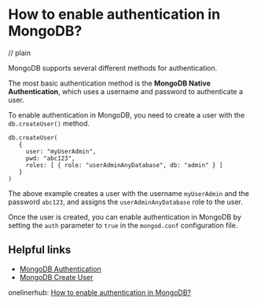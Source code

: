 # How to enable authentication in MongoDB?
// plain

MongoDB supports several different methods for authentication.

The most basic authentication method is the **MongoDB Native Authentication**, which uses a username and password to authenticate a user.

To enable authentication in MongoDB, you need to create a user with the `db.createUser()` method.

```
db.createUser(
   {
     user: "myUserAdmin",
     pwd: "abc123",
     roles: [ { role: "userAdminAnyDatabase", db: "admin" } ]
   }
)
```

The above example creates a user with the username `myUserAdmin` and the password `abc123`, and assigns the `userAdminAnyDatabase` role to the user.

Once the user is created, you can enable authentication in MongoDB by setting the `auth` parameter to `true` in the `mongod.conf` configuration file.

## Helpful links

- [MongoDB Authentication](https://docs.mongodb.com/manual/core/authentication/)
- [MongoDB Create User](https://docs.mongodb.com/manual/reference/method/db.createUser/)

onelinerhub: [How to enable authentication in MongoDB?](https://onelinerhub.com/mongodb/how-to-enable-authentication-in-mongodb)